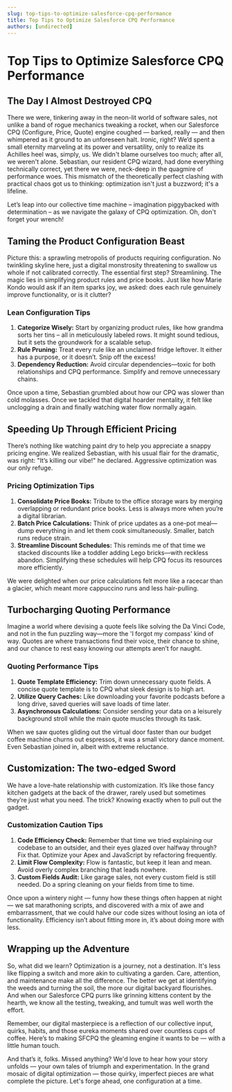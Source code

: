 ```yaml
---
slug: top-tips-to-optimize-salesforce-cpq-performance
title: Top Tips to Optimize Salesforce CPQ Performance
authors: [undirected]
---
```



# Top Tips to Optimize Salesforce CPQ Performance

## The Day I Almost Destroyed CPQ

There we were, tinkering away in the neon-lit world of software sales, not unlike a band of rogue mechanics tweaking a rocket, when our Salesforce CPQ (Configure, Price, Quote) engine coughed — barked, really — and then whimpered as it ground to an unforeseen halt. Ironic, right? We’d spent a small eternity marveling at its power and versatility, only to realize its Achilles heel was, simply, us. We didn't blame ourselves too much; after all, we weren't alone. Sebastian, our resident CPQ wizard, had done everything technically correct, yet there we were, neck-deep in the quagmire of performance woes. This mismatch of the theoretically perfect clashing with practical chaos got us to thinking: optimization isn't just a buzzword; it's a lifeline. 

Let’s leap into our collective time machine – imagination piggybacked with determination – as we navigate the galaxy of CPQ optimization. Oh, don't forget your wrench!

## Taming the Product Configuration Beast

Picture this: a sprawling metropolis of products requiring configuration. No twinkling skyline here, just a digital monstrosity threatening to swallow us whole if not calibrated correctly. The essential first step? Streamlining. The magic lies in simplifying product rules and price books. Just like how Marie Kondo would ask if an item sparks joy, we asked: does each rule genuinely improve functionality, or is it clutter?

### Lean Configuration Tips

1. **Categorize Wisely:** Start by organizing product rules, like how grandma sorts her tins – all in meticulously labeled rows. It might sound tedious, but it sets the groundwork for a scalable setup.
2. **Rule Pruning:** Treat every rule like an unclaimed fridge leftover. It either has a purpose, or it doesn’t. Snip off the excess!
3. **Dependency Reduction:** Avoid circular dependencies—toxic for both relationships and CPQ performance. Simplify and remove unnecessary chains.

Once upon a time, Sebastian grumbled about how our CPQ was slower than cold molasses. Once we tackled that digital hoarder mentality, it felt like unclogging a drain and finally watching water flow normally again.

## Speeding Up Through Efficient Pricing

There’s nothing like watching paint dry to help you appreciate a snappy pricing engine. We realized Sebastian, with his usual flair for the dramatic, was right: "It’s killing our vibe!" he declared. Aggressive optimization was our only refuge.

### Pricing Optimization Tips

1. **Consolidate Price Books:** Tribute to the office storage wars by merging overlapping or redundant price books. Less is always more when you’re a digital librarian.
2. **Batch Price Calculations:** Think of price updates as a one-pot meal—dump everything in and let them cook simultaneously. Smaller, batch runs reduce strain.
3. **Streamline Discount Schedules:** This reminds me of that time we stacked discounts like a toddler adding Lego bricks—with reckless abandon. Simplifying these schedules will help CPQ focus its resources more efficiently.

We were delighted when our price calculations felt more like a racecar than a glacier, which meant more cappuccino runs and less hair-pulling.

## Turbocharging Quoting Performance

Imagine a world where devising a quote feels like solving the Da Vinci Code, and not in the fun puzzling way—more the 'I forgot my compass' kind of way. Quotes are where transactions find their voice, their chance to shine, and our chance to rest easy knowing our attempts aren’t for naught.

### Quoting Performance Tips

1. **Quote Template Efficiency:** Trim down unnecessary quote fields. A concise quote template is to CPQ what sleek design is to high art.
2. **Utilize Query Caches:** Like downloading your favorite podcasts before a long drive, saved queries will save loads of time later.
3. **Asynchronous Calculations:** Consider sending your data on a leisurely background stroll while the main quote muscles through its task.

When we saw quotes gliding out the virtual door faster than our budget coffee machine churns out espressos, it was a small victory dance moment. Even Sebastian joined in, albeit with extreme reluctance.

## Customization: The two-edged Sword

We have a love-hate relationship with customization. It’s like those fancy kitchen gadgets at the back of the drawer, rarely used but sometimes they’re just what you need. The trick? Knowing exactly when to pull out the gadget.

### Customization Caution Tips

1. **Code Efficiency Check:** Remember that time we tried explaining our codebase to an outsider, and their eyes glazed over halfway through? Fix that. Optimize your Apex and JavaScript by refactoring frequently.
2. **Limit Flow Complexity:** Flow is fantastic, but keep it lean and mean. Avoid overly complex branching that leads nowhere.
3. **Custom Fields Audit:** Like garage sales, not every custom field is still needed. Do a spring cleaning on your fields from time to time.

Once upon a wintery night — funny how these things often happen at night — we sat marathoning scripts, and discovered with a mix of awe and embarrassment, that we could halve our code sizes without losing an iota of functionality. Efficiency isn’t about fitting more in, it’s about doing more with less.

## Wrapping up the Adventure

So, what did we learn? Optimization is a journey, not a destination. It's less like flipping a switch and more akin to cultivating a garden. Care, attention, and maintenance make all the difference. The better we get at identifying the weeds and turning the soil, the more our digital backyard flourishes. And when our Salesforce CPQ purrs like grinning kittens content by the hearth, we know all the testing, tweaking, and tumult was well worth the effort.

Remember, our digital masterpiece is a reflection of our collective input, quirks, habits, and those eureka moments shared over countless cups of coffee. Here’s to making SFCPQ the gleaming engine it wants to be — with a little human touch.

And that’s it, folks. Missed anything? We'd love to hear how your story unfolds — your own tales of triumph and experimentation. In the grand mosaic of digital optimization — those quirky, imperfect pieces are what complete the picture. Let's forge ahead, one configuration at a time.